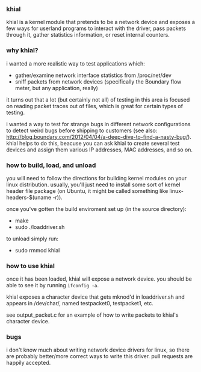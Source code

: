 ### khial

khial is a kernel module that pretends to be a network device and exposes a few ways for userland programs to interact with the driver, pass packets through it, gather statistics information, or reset internal counters.

### why khial?

i wanted a more realistic way to test applications which:

  - gather/examine network interface statistics from /proc/net/dev
  - sniff packets from network devices (specifically the Boundary flow meter, but any application, really)

it turns out that a lot (but certainly not all) of testing in this area is focused on reading packet traces out of files, which is great for certain types of testing.

i wanted a way to test for strange bugs in different network configurations to detect weird bugs before shipping to customers (see also: http://blog.boundary.com/2012/04/04/a-deep-dive-to-find-a-nasty-bug/). khial helps to do this, beacuse you can ask khial to create several test devices and assign them various IP addresses, MAC addresses, and so on.

### how to build, load, and unload

you will need to follow the directions for building kernel modules on your linux distribution. usually, you'll just need to install some sort of kernel header file package (on Ubuntu, it might be called something like linux-headers-$(uname -r)).

once you've gotten the build enviroment set up (in the source directory):

  - make
  - sudo ./loaddriver.sh

to unload simply run:

  - sudo rmmod khial

### how to use khial

once it has been loaded, khial will expose a network device. you should be able to see it by running `ifconfig -a`.

khial exposes a character device that gets mknod'd in loaddriver.sh and appears in /dev/char/, named testpacket0, testpacket1, etc.

see output_packet.c for an example of how to write packets to khial's character device.

### bugs

i don't know much about writing network device drivers for linux, so there are probably better/more correct ways to write this driver. pull requests are happily accepted.

